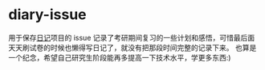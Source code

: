 # diary-issue
用于保存[日记](/crumbledwall/next-diary)项目的 issue
记录了考研期间复习的一些计划和感悟，可惜最后面天天刷试卷的时候也懒得写日记了，就没有把那段时间完整的记录下来。
也算是一个纪念，希望自己研究生阶段能再多提高一下技术水平，学更多东西:)
